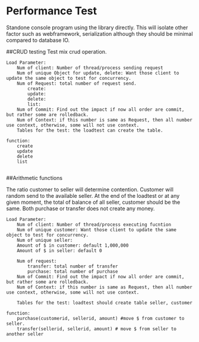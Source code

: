 Performance Test
================

Standone console program using the library directly.  This will isolate other factor such as webframework, serialization although they should be minimal compared to database IO.

##CRUD testing
Test mix crud operation.
```
Load Parameter: 
	Num of client: Number of thread/process sending request	
	Num of unique Object for update, delete: Want those client to update the same object to test for concurrency.
	Num of Request: total number of request send.	
		create:
		update:
		delete:
		list:
	Num of Commit: Find out the impact if now all order are commit, but rather some are rolledback.
	Num of Context:	if this number is same as Request, then all number use context, otherwise, some will not use context.
	Tables for the test: the loadtest can create the table.

function:
	create
	update
	delete
	list
	
```
##Arithmetic functions

The ratio customer to seller will determine contention.  Customer will random send to the available seller.  At the end of the loadtest or at any given moment, the total of balance of all seller, customer should be the same.  Both purchase or transfer does not create any money.

```
Load Parameter: 
	Num of client: Number of thread/process executing fucntion
	Num of unique customer: Want those client to update the same object to test for concurrency.
	Num of unique seller:
	Amount of $ in customer: default 1,000,000
	Amount of $ in seller: default 0
	
	Num of request:
		transfer: total number of transfer
		purchase: total number of purchase
	Num of Commit: Find out the impact if now all order are commit, but rather some are rolledback.
	Num of Context:	if this number is same as Request, then all number use context, otherwise, some will not use context.

	Tables for the test: loadtest should create table seller, customer

function:
	purchase(customerid, sellerid, amount) #move $ from customer to seller.
	transfer(sellerid, sellerid, amount) # move $ from seller to another seller
```
